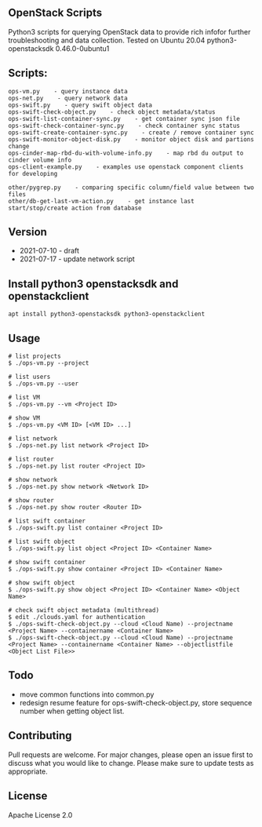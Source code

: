 ## OpenStack Scripts
Python3 scripts for querying OpenStack data to provide rich infofor further troubleshooting and data collection.
Tested on Ubuntu 20.04 python3-openstacksdk 0.46.0-0ubuntu1


## Scripts:
```
ops-vm.py    - query instance data
ops-net.py    - query network data
ops-swift.py    - query swift object data
ops-swift-check-object.py    - check object metadata/status
ops-swift-list-container-sync.py    - get container sync json file
ops-swift-check-container-sync.py    - check container sync status
ops-swift-create-container-sync.py    - create / remove container sync
ops-swift-monitor-object-disk.py    - monitor object disk and partions change
ops-cinder-map-rbd-du-with-volume-info.py    - map rbd du output to cinder volume info
ops-client-example.py    - examples use openstack component clients for developing

other/pygrep.py    - comparing specific column/field value between two files
other/db-get-last-vm-action.py    - get instance last start/stop/create action from database
```

## Version
- 2021-07-10 - draft
- 2021-07-17 - update network script

## Install python3 openstacksdk and openstackclient
```
apt install python3-openstacksdk python3-openstackclient
```

## Usage
```
# list projects
$ ./ops-vm.py --project

# list users
$ ./ops-vm.py --user

# list VM
$ ./ops-vm.py --vm <Project ID> 

# show VM
$ ./ops-vm.py <VM ID> [<VM ID> ...]

# list network
$ ./ops-net.py list network <Project ID>

# list router
$ ./ops-net.py list router <Project ID>

# show network
$ ./ops-net.py show network <Network ID>

# show router
$ ./ops-net.py show router <Router ID>

# list swift container
$ ./ops-swift.py list container <Project ID>

# list swift object
$ ./ops-swift.py list object <Project ID> <Container Name>

# show swift container
$ ./ops-swift.py show container <Project ID> <Container Name>

# show swift object
$ ./ops-swift.py show object <Project ID> <Container Name> <Object Name>

# check swift object metadata (multithread)
$ edit ./clouds.yaml for authentication
$ ./ops-swift-check-object.py --cloud <Cloud Name) --projectname <Project Name> --containername <Container Name>
$ ./ops-swift-check-object.py --cloud <Cloud Name) --projectname <Project Name> --containername <Container Name> --objectlistfile <Object List File>>

```

## Todo
* move common functions into common.py
* redesign resume feature for ops-swift-check-object.py, store sequence number when getting object list.

## Contributing
Pull requests are welcome. For major changes, please open an issue first to discuss what you would like to change. Please make sure to update tests as appropriate.

## License
Apache License 2.0
